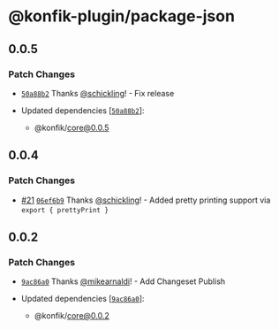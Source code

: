 # @konfik-plugin/package-json

## 0.0.5

### Patch Changes

- [`50a88b2`](https://github.com/konfik/konfik/commit/50a88b2e77d2f72b32ce23bbf65c92ad766a9389) Thanks [@schickling](https://github.com/schickling)! - Fix release

- Updated dependencies [[`50a88b2`](https://github.com/konfik/konfik/commit/50a88b2e77d2f72b32ce23bbf65c92ad766a9389)]:
  - @konfik/core@0.0.5

## 0.0.4

### Patch Changes

- [#21](https://github.com/konfik/konfik/pull/21) [`06ef6b9`](https://github.com/konfik/konfik/commit/06ef6b99218334ee224509089680954aaa4dbf73) Thanks [@schickling](https://github.com/schickling)! - Added pretty printing support via `export { prettyPrint }`

## 0.0.2

### Patch Changes

- [`9ac86a0`](https://github.com/konfik/konfik/commit/9ac86a0d82057511758a3a2dfe2a03b1ccce73ce) Thanks [@mikearnaldi](https://github.com/mikearnaldi)! - Add Changeset Publish

- Updated dependencies [[`9ac86a0`](https://github.com/konfik/konfik/commit/9ac86a0d82057511758a3a2dfe2a03b1ccce73ce)]:
  - @konfik/core@0.0.2
